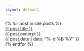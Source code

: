```yaml
---
layout: default
---
```


<div class="post-list">
    {% for post in site.posts %}
        <div class="post-item">
            <a class="post-title" href="{{ post.url }}">{{ post.title }}</a>
            <div class="post-excerpt">{{ post.excerpt }}</div>
            <div class="post-date">{{ post.date | date: "%-d %B %Y" }}</div>
        </div>
    {% endfor %}
</div>

